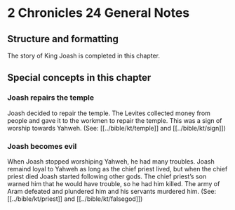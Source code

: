 # 2 Chronicles 24 General Notes
## Structure and formatting

The story of King Joash is completed in this chapter.

## Special concepts in this chapter

### Joash repairs the temple

Joash decided to repair the temple. The Levites collected money from people and gave it to the workmen to repair the temple. This was a sign of worship towards Yahweh. (See: [[../bible/kt/temple]] and [[../bible/kt/sign]])

### Joash becomes evil

When Joash stopped worshiping Yahweh, he had many troubles. Joash remaind loyal to Yahweh as long as the chief priest lived, but when the chief priest died Joash started following other gods. The chief priest’s son warned him that he would have trouble, so he had him killed. The army of Aram defeated and plundered him and his servants murdered him. (See: [[../bible/kt/priest]] and [[../bible/kt/falsegod]])